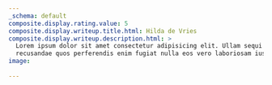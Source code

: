 ```yaml
---
_schema: default
composite.display.rating.value: 5
composite.display.writeup.title.html: Hilda de Vries
composite.display.writeup.description.html: >
  Lorem ipsum dolor sit amet consectetur adipisicing elit. Ullam sequi
  recusandae quos perferendis enim fugiat nulla eos vero laboriosam iusto!
image: 
  
---
```

